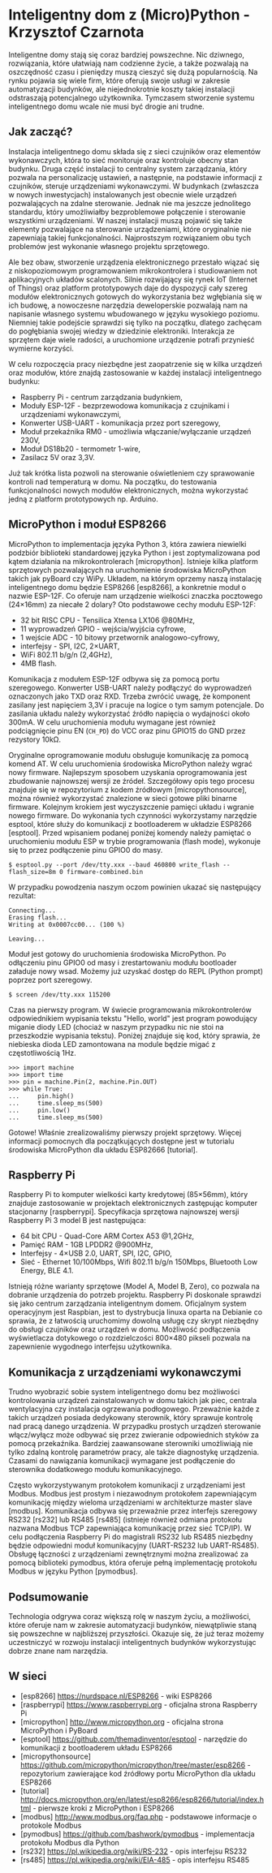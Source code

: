 # Inteligentny dom z (Micro)Python - Krzysztof Czarnota

Inteligentne domy stają się coraz bardziej powszechne. Nic dziwnego,
rozwiązania, które ułatwiają nam codzienne życie, a także pozwalają
na oszczędność czasu i pieniędzy muszą cieszyć się dużą popularnością.
Na rynku pojawia się wiele firm, które oferują swoje usługi w zakresie
automatyzacji budynków, ale niejednokrotnie koszty takiej instalacji
odstraszają potencjalnego użytkownika. Tymczasem stworzenie systemu
inteligentnego domu wcale nie musi być drogie ani trudne.

## Jak zacząć?
Instalacja inteligentnego domu składa się z sieci czujników oraz elementów
wykonawczych, która to sieć monitoruje oraz kontroluje obecny stan budynku.
Druga część instalacji to centralny system zarządzania, który pozwala
na personalizację ustawień, a następnie, na podstawie informacji z czujników,
steruje urządzeniami wykonawczymi. W budynkach (zwłaszcza w nowych
inwestycjach) instalowanych jest obecnie wiele urządzeń pozwalających
na zdalne sterowanie. Jednak nie ma jeszcze jednolitego standardu, który
umożliwiałby bezproblemowe połączenie i sterowanie wszystkimi urządzeniami.
W naszej instalacji muszą pojawić się także elementy pozwalające na sterowanie
urządzeniami, które oryginalnie nie zapewniają takiej funkcjonalności.
Najprostszym rozwiązaniem obu tych problemów jest wykonanie własnego projektu sprzętowego.

Ale bez obaw, stworzenie urządzenia elektronicznego przestało wiązać się
z niskopoziomowym programowaniem mikrokontrolera i studiowaniem not
aplikacyjnych układów scalonych. Silnie rozwijający się rynek IoT
(Internet of Things) oraz platform prototypowych daje do dyspozycji cały
szereg modułów elektronicznych gotowych do wykorzystania bez wgłębiania się
w ich budowę, a nowoczesne narzędzia deweloperskie pozwalają nam na napisanie
własnego systemu wbudowanego w języku wysokiego poziomu. Niemniej takie
podejście sprawdzi się tylko na początku, dlatego zachęcam do pogłębiania
swojej wiedzy w dziedzinie elektroniki. Interakcja ze sprzętem daje wiele
radości, a uruchomione urządzenie potrafi przynieść wymierne korzyści.

W celu rozpoczęcia pracy niezbędne jest zaopatrzenie się w kilka urządzeń oraz
modułów, które znajdą zastosowanie w każdej instalacji inteligentnego budynku:
* Raspberry Pi - centrum zarządzania budynkiem,
* Moduły ESP-12F - bezprzewodowa komunikacja z czujnikami i urządzeniami wykonawczymi,
* Konwerter USB-UART - komunikacja przez port szeregowy,
* Moduł przekaźnika RM0 - umożliwia włączanie/wyłączanie urządzeń 230V,
* Moduł DS18b20 - termometr 1-wire,
* Zasilacz 5V oraz 3,3V.

Już tak krótka lista pozwoli na sterowanie oświetleniem czy sprawowanie
kontroli nad temperaturą w domu. Na początku, do testowania funkcjonalności
nowych modułów elektronicznych, można wykorzystać jedną z platform
prototypowych np. Arduino.

## MicroPython i moduł ESP8266
MicroPython to implementacja języka Python 3, która zawiera niewielki podzbiór
biblioteki standardowej języka Python i jest zoptymalizowana pod kątem
działania na mikrokontrolerach [micropython]. Istnieje kilka platform
sprzętowych pozwalających na uruchomienie środowiska MicroPython takich
jak pyBoard czy WiPy. Układem, na którym oprzemy naszą instalację
inteligentnego domu będzie ESP8266 [esp8266], a konkretnie moduł o nazwie
ESP-12F.
Co oferuje nam urządzenie wielkości znaczka pocztowego (24×16mm) za niecałe
2 dolary? Oto podstawowe cechy modułu ESP-12F:
- 32 bit RISC CPU - Tensilica Xtensa LX106 @80MHz,
- 11 wyprowadzeń GPIO - wejścia/wyjścia cyfrowe,
- 1 wejście ADC - 10 bitowy przetwornik analogowo-cyfrowy,
- interfejsy - SPI, I2C, 2×UART,
- WiFi 802.11 b/g/n (2,4GHz),
- 4MB flash.

Komunikacja z modułem ESP-12F odbywa się za pomocą portu szeregowego.
Konwerter USB-UART należy podłączyć do wyprowadzeń oznaczonych jako TXD oraz
RXD. Trzeba zwrócić uwagę, że komponent zasilany jest napięciem 3,3V i pracuje
na logice o tym samym potencjale. Do zasilania układu należy wykorzystać
źródło napięcia o wydajności około 300mA. W celu uruchomienia modułu wymagane
jest również podciągnięcie pinu EN (`CH_PD`) do VCC oraz pinu GPIO15 do GND
przez rezystory 10kΩ.

Oryginalne oprogramowanie modułu obsługuje komunikację za pomocą komend AT.
W celu uruchomienia środowiska MicroPython należy wgrać nowy firmware.
Najlepszym sposobem uzyskania oprogramowania jest zbudowanie najnowszej wersji
ze źródeł. Szczegółowy opis tego procesu znajduje się w repozytorium z kodem
źródłowym [micropythonsource], można również wykorzystać znalezione w sieci
gotowe pliki binarne firmware. Kolejnym krokiem jest wyczyszczenie pamięci
układu i wgranie nowego firmware. Do wykonania tych czynności wykorzystamy
narzędzie esptool, które służy do komunikacji z bootloaderem w układzie
ESP8266 [esptool]. Przed wpisaniem podanej poniżej komendy należy pamiętać
o uruchomieniu modułu ESP w trybie programowania (flash mode), wykonuje się to
przez podłączenie pinu GPIO0 do masy.

    $ esptool.py --port /dev/tty.xxx --baud 460800 write_flash --flash_size=8m 0 firmware-combined.bin

W przypadku powodzenia naszym oczom powinien ukazać się następujący rezultat:

    Connecting...
    Erasing flash...
    Writing at 0x0007cc00... (100 %)

    Leaving...

Moduł jest gotowy do uruchomienia środowiska MicroPython. Po odłączeniu pinu
GPIO0 od masy i zrestartowaniu modułu bootloader załaduje nowy wsad. Możemy
już uzyskać dostęp do REPL (Python prompt) poprzez port szeregowy.

    $ screen /dev/tty.xxx 115200

Czas na pierwszy program. W świecie programowania mikrokontrolerów
odpowiednikiem wypisania tekstu "Hello, world" jest program powodujący miganie
diody LED (chociaż w naszym przypadku nic nie stoi na przeszkodzie wypisania
tekstu). Poniżej znajduje się kod, który sprawia, że niebieska dioda LED
zamontowana na module będzie migać z częstotliwością 1Hz.

    >>> import machine
    >>> import time
    >>> pin = machine.Pin(2, machine.Pin.OUT)
    >>> while True:
    ...     pin.high()
    ...     time.sleep_ms(500)
    ...     pin.low()
    ...     time.sleep_ms(500)

Gotowe! Właśnie zrealizowaliśmy pierwszy projekt sprzętowy. Więcej informacji
pomocnych dla początkujących dostępne jest w tutorialu środowiska MicroPython
dla układu ESP82666 [tutorial].


## Raspberry Pi
Raspberry Pi to komputer wielkości karty kredytowej (85×56mm), który znajduje
zastosowanie w projektach elektronicznych zastępując komputer stacjonarny
[raspberrypi]. Specyfikacja sprzętowa najnowszej wersji Raspberry Pi&nbsp;3 model&nbsp;B jest następująca:
* 64 bit CPU - Quad-Core ARM Cortex A53 @1,2GHz,
* Pamięć RAM - 1GB LPDDR2 @900MHz,
* Interfejsy - 4×USB 2.0, UART, SPI, I2C, GPIO,
* Sieć - Ethernet 10/100Mbps, Wifi 802.11 b/g/n 150Mbps, Bluetooth Low Energy, BLE 4.1.

Istnieją różne warianty sprzętowe (Model A, Model B, Zero), co pozwala
na dobranie urządzenia do potrzeb projektu. Raspberry Pi doskonale sprawdzi
się jako centrum zarządzania inteligentnym domem. Oficjalnym system
operacyjnym jest Raspbian, jest to dystrybucja linuxa oparta na Debianie
co sprawia, że z łatwością uruchomimy dowolną usługę czy skrypt niezbędny
do obsługi czujników oraz urządzeń w domu. Możliwość podłączenia wyświetlacza
dotykowego o rozdzielczości 800×480 pikseli pozwala na zapewnienie wygodnego
interfejsu użytkownika.

## Komunikacja z urządzeniami wykonawczymi
Trudno wyobrazić sobie system inteligentnego domu bez możliwości kontrolowania
urządzeń zainstalowanych w domu takich jak piec, centrala wentylacyjna
czy instalacja ogrzewania podłogowego. Przeważnie każde z takich urządzeń
posiada dedykowany sterownik, który sprawuje kontrolę nad pracą danego
urządzenia. W przypadku prostych urządzeń sterowanie włącz/wyłącz może odbywać
się przez zwieranie odpowiednich styków za pomocą przekaźnika. Bardziej
zaawansowane sterowniki umożliwiają nie tylko zdalną kontrolę parametrów
pracy, ale także diagnostykę urządzenia. Czasami do nawiązania komunikacji
wymagane jest podłączenie do sterownika dodatkowego modułu komunikacyjnego.

Często wykorzystywanym protokołem komunikacji z urządzeniami jest Modbus.
Modbus jest prostym i niezawodnym protokołem zapewniającym komunikację między
wieloma urządzeniami w architekturze master slave [modbus]. Komunikacja odbywa
się przeważnie przez interfejs szeregowy RS232 [rs232] lub RS485 [rs485]
(istnieje również odmiana protokołu nazwana Modbus TCP zapewniająca
komunikację przez sieć TCP/IP). W celu podłączenia Raspberry Pi do magistrali
RS232 lub RS485 niezbędny będzie odpowiedni moduł komunikacyjny (UART-RS232
lub UART-RS485). Obsługę łączności z urządzeniami zewnętrznymi można
zrealizować za pomocą biblioteki pymodbus, która oferuje pełną implementację
protokołu Modbus w języku Python [pymodbus].

## Podsumowanie
Technologia odgrywa coraz większą rolę w naszym życiu, a możliwości, które
oferuje nam w zakresie automatyzacji budynków, niewątpliwie staną się
powszechne w najbliższej przyszłości. Okazuje się, że już teraz możemy
uczestniczyć w rozwoju instalacji inteligentnych budynków wykorzystując dobrze
znane nam narzędzia.

## W sieci
* [esp8266] https://nurdspace.nl/ESP8266 - wiki ESP8266
* [raspberrypi] https://www.raspberrypi.org - oficjalna strona Raspberry Pi
* [micropython] http://www.micropython.org - oficjalna strona MicroPython i PyBoard
* [esptool] https://github.com/themadinventor/esptool - narzędzie do komunikacji z bootloaderem układu ESP8266
* [micropythonsource] https://github.com/micropython/micropython/tree/master/esp8266 - repozytorium zawierające kod źródłowy portu MicroPython dla układu ESP8266
* [tutorial] http://docs.micropython.org/en/latest/esp8266/esp8266/tutorial/index.html - pierwsze kroki z MicroPython i ESP8266
* [modbus] http://www.modbus.org/faq.php - podstawowe informacje o protokole Modbus
* [pymodbus] https://github.com/bashwork/pymodbus - implementacja protokołu Modbus dla Python
* [rs232] https://pl.wikipedia.org/wiki/RS-232 - opis interfejsu RS232
* [rs485] https://pl.wikipedia.org/wiki/EIA-485 - opis interfejsu RS485
